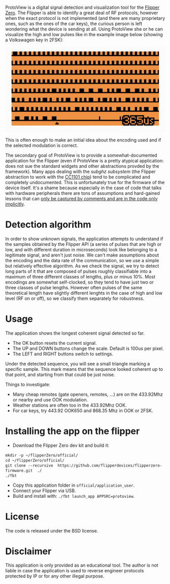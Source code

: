 ProtoView is a digital signal detection and visualization tool for the
[Flipper Zero](https://flipperzero.one/). The Flipper is able to identify
a great deal of RF protocols, however when the exact protocol is not
implemented (and there are many proprietary ones, such as the ones of
the car keys), the curious person is left wondering what the device is
sending at all. Using ProtoView she or he can visualize the high and low pulses
like in the example image below (showing a Volkswagen key in 2FSK):

![ProtoView screenshot](/images/ProtoViewSignal.jpg)

This is often enough to make an initial idea about the encoding used
and if the selected modulation is correct.

The secondary goal of ProtoView is to provide a somewhat-documented application
for the Flipper (even if ProtoView is a pretty atypical application: does not sue the standard widgets and other abstractions provded by the framework).
Many apps dealing with the *subghz subsystem* (the Flipper
abstraction to work with the [CC1101 chip](https://www.ti.com/product/CC1101))
tend to be complicated and completely undocumented. This is unfortunately
true for the firmware of the device itself. It's a shame because especially
in the case of code that talks with hardware peripherals there are tons
of assumptions and hard-gained lessons that can [only be captured by comments and are in the code only implicitly](http://antirez.com/news/124).

# Detection algorithm

In order to show unknown signals, the application attempts to understand if
the samples obtained by the Flipper API (a series of pulses that are high
or low, and with different duration in microseconds) look like belonging to
a legitimate signal, and aren't just noise. We can't make assumptions about
the encoding and the data rate of the communication, so we use a simple
but relatively effective algorithm. As we check the signal, we try to detect
long parts of it that are composed of pulses roughly classifiable into
a maximum of three different classes of lengths, plus or minus 10%. Most
encodings are somewhat self-clocked, so they tend to have just two or
three classes of pulse lengths. However often pulses of the same theoretical
length have slightly different lenghts in the case of high and low level
(RF on or off), so we classify them separately for robustness.

# Usage

The application shows the longest coherent signal detected so far.

* The OK button resets the current signal.
* The UP and DOWN buttons change the scale. Default is 100us per pixel.
* The LEFT and RIGHT buttons switch to settings.

Under the detected sequence, you will see a small triangle marking a
specific sample. This mark means that the sequence looked coherent up
to that point, and starting from that could be just noise.

Things to investigate:

* Many cheap remotes (gate openers, remotes, ...) are on the 433.92Mhz or nearby and use OOK modulation.
* Weather stations are often too in the 433.92Mhz OOK.
* For car keys, try 443.92 OOK650 and 868.35 Mhz in OOK or 2FSK.

# Installing the app on the flipper

* Download the Flipper Zero dev kit and build it:
```
mkdir -p ~/flipperZero/official/
cd ~/flipperZero/official/
git clone --recursive  https://github.com/flipperdevices/flipperzero-firmware.git  ./
./fbt
```
* Copy this application folder in `official/application_user`.
* Connect your Flipper via USB.
* Build and install with: `./fbt launch_app APPSRC=protoview`.

# License

The code is released under the BSD license.

# Disclaimer

This application is only provided as an educational tool. The author is not liable in case the application is used to reverse engineer protocols protected by IP or for any other illegal purpose.
